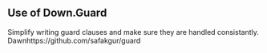 ## Use of Down.Guard
Simplify writing guard clauses and make sure they are handled consistantly.
Dawnhttps://github.com/safakgur/guard
